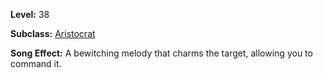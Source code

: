 <!-- TITLE: Song: Bewitching Beckon -->

**Level:** 38

**Subclass:** [Aristocrat](aristrocrat)

**Song Effect:** A bewitching melody that charms the target, allowing you to command it.